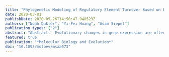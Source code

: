 ```yaml
---
title: "Phylogenetic Modeling of Regulatory Element Turnover Based on Epigenomic Data"
date: 2020-03-01
publishDate: 2020-05-26T14:50:47.948523Z
authors: ["Noah Dukler", "Yi-Fei Huang", "Adam Siepel"]
publication_types: ["2"]
abstract: "Abstract.  Evolutionary changes in gene expression are often driven by gains and losses of cis-regulatory elements (CREs). The dynamics of CRE evolution can be"
featured: true
publication: "*Molecular Biology and Evolution*"
doi: "10.1093/molbev/msaa073"
---
```



